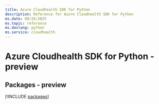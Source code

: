 ```yaml
---
title: Azure Cloudhealth SDK for Python
description: Reference for Azure Cloudhealth SDK for Python
ms.date: 09/26/2025
ms.topic: reference
ms.devlang: python
ms.service: cloudhealth
---
```

# Azure Cloudhealth SDK for Python - preview
## Packages - preview
[!INCLUDE [packages](cloudhealth-index.md)]